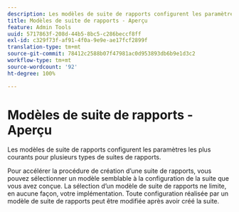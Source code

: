```yaml
---
description: Les modèles de suite de rapports configurent les paramètres les plus courants pour plusieurs types de suites de rapports.
title: Modèles de suite de rapports - Aperçu
feature: Admin Tools
uuid: 5717863f-208d-44b5-8bc5-c286beccf8ff
exl-id: c329f73f-af91-4f0a-9e9e-ae17fcf2899f
translation-type: tm+mt
source-git-commit: 78412c2588b07f47981ac0d953893db6b9e1d3c2
workflow-type: tm+mt
source-wordcount: '92'
ht-degree: 100%

---
```


# Modèles de suite de rapports - Aperçu

Les modèles de suite de rapports configurent les paramètres les plus courants pour plusieurs types de suites de rapports.

Pour accélérer la procédure de création d’une suite de rapports, vous pouvez sélectionner un modèle semblable à la configuration de la suite que vous avez conçue. La sélection d’un modèle de suite de rapports ne limite, en aucune façon, votre implémentation. Toute configuration réalisée par un modèle de suite de rapports peut être modifiée après avoir créé la suite.

<!-- Meike, links to relevant articles? -->
